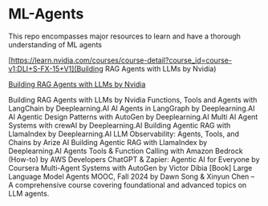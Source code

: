 # ML-Agents
This repo encompasses major resources to learn and have a thorough understanding of ML agents

[https://learn.nvidia.com/courses/course-detail?course_id=course-v1:DLI+S-FX-15+V1](Building RAG Agents with LLMs by Nvidia) 

[Building RAG Agents with LLMs by Nvidia]([url](https://learn.nvidia.com/courses/course-detail?course_id=course-v1:DLI+S-FX-15+V1))




Building RAG Agents with LLMs by Nvidia
Functions, Tools and Agents with LangChain by Deeplearning.AI
AI Agents in LangGraph by Deeplearning.AI
AI Agentic Design Patterns with AutoGen by Deeplearning.AI
Multi AI Agent Systems with crewAI by Deeplearning.AI
Building Agentic RAG with LlamaIndex by Deeplearning.AI
LLM Observability: Agents, Tools, and Chains by Arize AI
Building Agentic RAG with LlamaIndex by Deeplearning.AI
Agents Tools & Function Calling with Amazon Bedrock (How-to) by AWS Developers
ChatGPT & Zapier: Agentic AI for Everyone by Coursera
Multi-Agent Systems with AutoGen by Victor Dibia [Book]
Large Language Model Agents MOOC, Fall 2024 by Dawn Song & Xinyun Chen – A comprehensive course covering foundational and advanced topics on LLM agents.
